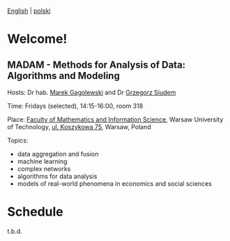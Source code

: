 [English](index.html) | [polski](index_pl.html)

# Welcome!

## MADAM - Methods for Analysis of Data: Algorithms and Modeling

Hosts: Dr hab. [Marek Gagolewski](http://www.gagolewski.com) and Dr [Grzegorz Siudem](http://www.if.pw.edu.pl/~siudem/)

Time: Fridays (selected), 14:15-16:00, room 318

Place: [Faculty of Mathematics and Information Science](https://ww2.mini.pw.edu.pl/), Warsaw University of Technology, [ul. Koszykowa 75](https://goo.gl/maps/83p1mQsCmrz), Warsaw, Poland

Topics:

* data aggregation and fusion
* machine learning
* complex networks
* algorithms for data analysis
* models of real-world phenomena in economics and social sciences

# Schedule

t.b.d.
